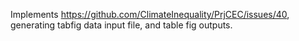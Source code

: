 Implements <https://github.com/ClimateInequality/PrjCEC/issues/40>, generating tabfig data input file, and table fig outputs.
